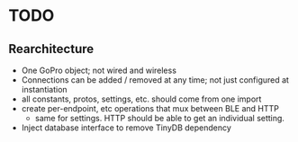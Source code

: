 # TODO

## Rearchitecture

- One GoPro object; not wired and wireless
- Connections can be added / removed at any time; not just configured at instantiation
- all constants, protos, settings, etc. should come from one import
- create per-endpoint, etc operations that mux between BLE and HTTP
  - same for settings. HTTP should be able to get an individual setting.
- Inject database interface to remove TinyDB dependency